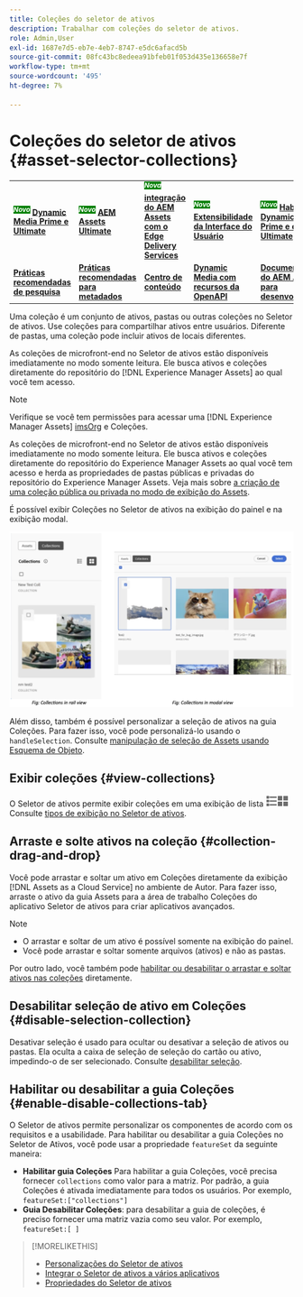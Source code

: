 ```yaml
---
title: Coleções do seletor de ativos
description: Trabalhar com coleções do seletor de ativos.
role: Admin,User
exl-id: 1687e7d5-eb7e-4eb7-8747-e5dc6afacd5b
source-git-commit: 08fc43bc8edeea91bfeb01f053d435e136658e7f
workflow-type: tm+mt
source-wordcount: '495'
ht-degree: 7%

---
```


# Coleções do seletor de ativos {#asset-selector-collections}

<table>
    <tr>
        <td>
            <sup style= "background-color:#008000; color:#FFFFFF; font-weight:bold"><i>Novo</i></sup> <a href="/help/assets/dynamic-media/dm-prime-ultimate.md"><b>Dynamic Media Prime e Ultimate</b></a>
        </td>
        <td>
            <sup style= "background-color:#008000; color:#FFFFFF; font-weight:bold"><i>Novo</i></sup> <a href="/help/assets/assets-ultimate-overview.md"><b>AEM Assets Ultimate</b></a>
        </td>
        <td>
            <sup style= "background-color:#008000; color:#FFFFFF; font-weight:bold"><i>Nova</i></sup> <a href="/help/assets/integrate-aem-assets-edge-delivery-services.md"><b>integração do AEM Assets com o Edge Delivery Services</b></a>
        </td>
        <td>
            <sup style= "background-color:#008000; color:#FFFFFF; font-weight:bold"><i>Novo</i></sup> <a href="/help/assets/aem-assets-view-ui-extensibility.md"><b>Extensibilidade da Interface do Usuário</b></a>
        </td>
          <td>
            <sup style= "background-color:#008000; color:#FFFFFF; font-weight:bold"><i>Novo</i></sup> <a href="/help/assets/dynamic-media/enable-dynamic-media-prime-and-ultimate.md"><b>Habilitar o Dynamic Media Prime e o Ultimate</b></a>
        </td>
    </tr>
    <tr>
        <td>
            <a href="/help/assets/search-best-practices.md"><b>Práticas recomendadas de pesquisa</b></a>
        </td>
        <td>
            <a href="/help/assets/metadata-best-practices.md"><b>Práticas recomendadas para metadados</b></a>
        </td>
        <td>
            <a href="/help/assets/product-overview.md"><b>Centro de conteúdo</b></a>
        </td>
        <td>
            <a href="/help/assets/dynamic-media-open-apis-overview.md"><b>Dynamic Media com recursos da OpenAPI</b></a>
        </td>
        <td>
            <a href="https://developer.adobe.com/experience-cloud/experience-manager-apis/"><b>Documentação do AEM Assets para desenvolvedores</b></a>
        </td>
    </tr>
</table>

Uma coleção é um conjunto de ativos, pastas ou outras coleções no Seletor de ativos. Use coleções para compartilhar ativos entre usuários. Diferente de pastas, uma coleção pode incluir ativos de locais diferentes.

As coleções de microfront-end no Seletor de ativos estão disponíveis imediatamente no modo somente leitura. Ele busca ativos e coleções diretamente do repositório do [!DNL Experience Manager Assets] ao qual você tem acesso.

>[!NOTE]
>
>Verifique se você tem permissões para acessar uma [!DNL Experience Manager Assets] [imsOrg](/help/assets/asset-selector-properties.md) e Coleções.

As coleções de microfront-end no Seletor de ativos estão disponíveis imediatamente no modo somente leitura. Ele busca ativos e coleções diretamente do repositório do Experience Manager Assets ao qual você tem acesso e herda as propriedades de pastas públicas e privadas do repositório do Experience Manager Assets. Veja mais sobre [a criação de uma coleção pública ou privada no modo de exibição do Assets](/help/assets/manage-collections-assets-view.md#create-collection).

É possível exibir Coleções no Seletor de ativos na exibição do painel e na exibição modal.

![Coleções na exibição de painel](assets/collections-rail-modal-view.png)

<!--
Additionally, you can [customize](/help/assets/asset-selector-customization.md) the `featureSet` property to enable or disable collections in Asset Selector. See [enable or disable Collections tab](#enable-disable-collections-tab).-->

Além disso, também é possível personalizar a seleção de ativos na guia Coleções. Para fazer isso, você pode personalizá-lo usando o `handleSelection`. Consulte [manipulação de seleção de Assets usando Esquema de Objeto](/help/assets/asset-selector-customization.md#handling-selection).

## Exibir coleções {#view-collections}

O Seletor de ativos permite exibir coleções em uma exibição de lista ![1&rbrace; ou em uma exibição de grade 3&rbrace;. ](assets/do-not-localize/list-view.png)![](assets/do-not-localize/grid-view.png) Consulte [tipos de exibição no Seletor de ativos](overview-asset-selector.md#types-of-view).

## Arraste e solte ativos na coleção {#collection-drag-and-drop}

Você pode arrastar e soltar um ativo em Coleções diretamente da exibição [!DNL Assets as a Cloud Service] no ambiente de Autor. Para fazer isso, arraste o ativo da guia Assets para a área de trabalho Coleções do aplicativo Seletor de ativos para criar aplicativos avançados.

>[!NOTE]
>
>* O arrastar e soltar de um ativo é possível somente na exibição do painel.
>* Você pode arrastar e soltar somente arquivos (ativos) e não as pastas.

Por outro lado, você também pode [habilitar ou desabilitar o arrastar e soltar ativos nas coleções](asset-selector-customization.md#enable-disable-drag-and-drop) diretamente.

## Desabilitar seleção de ativo em Coleções {#disable-selection-collection}

Desativar seleção é usado para ocultar ou desativar a seleção de ativos ou pastas. Ela oculta a caixa de seleção de seleção do cartão ou ativo, impedindo-o de ser selecionado. Consulte [desabilitar seleção](/help/assets/asset-selector-customization.md#disable-selection).

## Habilitar ou desabilitar a guia Coleções {#enable-disable-collections-tab}

O Seletor de ativos permite personalizar os componentes de acordo com os requisitos e a usabilidade. Para habilitar ou desabilitar a guia Coleções no Seletor de Ativos, você pode usar a propriedade `featureSet` da seguinte maneira:

* **Habilitar guia Coleções** Para habilitar a guia Coleções, você precisa fornecer `collections` como valor para a matriz. Por padrão, a guia Coleções é ativada imediatamente para todos os usuários. Por exemplo, `featureSet:["collections"]`
* **Guia Desabilitar Coleções**: para desabilitar a guia de coleções, é preciso fornecer uma matriz vazia como seu valor. Por exemplo, `featureSet:[ ]`

>[!MORELIKETHIS]
>
>* [Personalizações do Seletor de ativos](/help/assets/asset-selector-customization.md)
>* [Integrar o Seletor de ativos a vários aplicativos](/help/assets/integrate-asset-selector.md)
>* [Propriedades do Seletor de ativos](/help/assets/asset-selector-properties.md)
